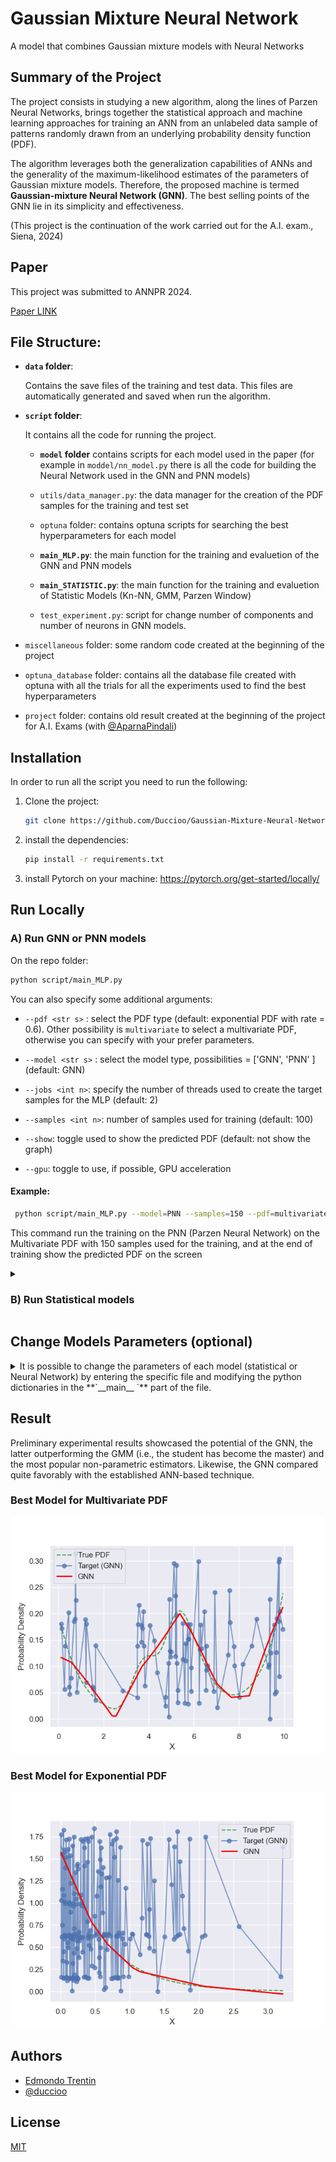 # Gaussian Mixture Neural Network

A model that combines Gaussian mixture models with Neural Networks

## Summary of the Project

The project consists in studying a new algorithm, along the lines of Parzen Neural Networks, brings together the statistical approach and machine learning approaches for training an ANN from an unlabeled data sample of patterns randomly drawn from an underlying probability density function (PDF).

The algorithm leverages both the generalization capabilities of ANNs and
the generality of the maximum-likelihood estimates of the parameters
of Gaussian mixture models. Therefore, the proposed machine is termed
**Gaussian-mixture Neural Network (GNN)**. The best selling points of the
GNN lie in its simplicity and effectiveness.

(This project is the continuation of the work carried out for the A.I. exam., Siena, 2024)

## Paper

This project was submitted to ANNPR 2024.

[Paper LINK ](https://openreview.net/forum?id=foiH9tX3Fc)

## File Structure:

- **`data` folder**:

  Contains the save files of the training and test data.
  This files are automatically generated and saved when run the algorithm.

- **`script` folder**:

  It contains all the code for running the project.

  - **`model` folder** contains scripts for each model used in the paper (for example in `moddel/nn_model.py` there is all the code for building the Neural Network used in the GNN and PNN models)

  - `utils/data_manager.py`: the data manager for the creation of the PDF samples for the training and test set
  - `optuna` folder: contains optuna scripts for searching the best hyperparameters for each model

  - **`main_MLP.py`**: the main function for the training and evaluetion of the GNN and PNN models
  - **`main_STATISTIC.py`**: the main function for the training and evaluetion of Statistic Models (Kn-NN, GMM, Parzen Window)

  - `test_experiment.py`: script for change number of components and number of neurons in GNN models.

- `miscellaneous` folder: some random code created at the beginning of the project
- `optuna_database` folder: contains all the database file created with optuna with all the trials for all the experiments used to find the best hyperparameters
- `project` folder: contains old result created at the beginning of the project for A.I. Exams (with [@AparnaPindali](https://github.com/AparnaPindali))

## Installation

In order to run all the script you need to run the following:

1. Clone the project:

   ```bash
   git clone https://github.com/Duccioo/Gaussian-Mixture-Neural-Network.git
   ```

2. install the dependencies:

   ```bash
   pip install -r requirements.txt
   ```

3. install Pytorch on your machine: https://pytorch.org/get-started/locally/

## Run Locally

 <h3>  A) Run GNN or PNN models </h3>

On the repo folder:

```bash
python script/main_MLP.py
```

You can also specify some additional arguments:

- `--pdf <str s>` : select the PDF type (default: exponential PDF with rate = 0.6). Other possibility is `multivariate` to select a multivariate PDF, otherwise you can specify with your prefer parameters.
- `--model <str s>` : select the model type, possibilities = ['GNN', 'PNN' ] (default: GNN)

- `--jobs <int n>`: specify the number of threads used to create the target samples for the MLP (default: 2)
- `--samples <int n>`: number of samples used for training (default: 100)
- `--show`: toggle used to show the predicted PDF (default: not show the graph)
- `--gpu`: toggle to use, if possible, GPU acceleration

#### Example:

```bash
 python script/main_MLP.py --model=PNN --samples=150 --pdf=multivariate --show
```

This command run the training on the PNN (Parzen Neural Network) on the Multivariate PDF with 150 samples used for the training, and at the end of training show the predicted PDF on the screen

<details>

<summary>  <h3> B) Run Statistical models </h3> </summary>

On the repo folder:

```bash
python script/main_STATISTIC.py
```

You can also specify some additional arguments:

- `--pdf <str s>` : select the PDF type (default: exponential PDF with rate = 0.6). Other possibility is `multivariate` to select a multivariate PDF, otherwise you can specify with your prefer parameters.
- `--model <str s> ` : select the model type, possibilities = ['KNN', 'Parzen', 'GMM' ] (default: GMM)

- `--samples <int n>`: number of samples used for training (default: 100)
- `--show`: toggle used to show the predicted PDF (default: not show the graph)

#### Example:

```bash
python script/main_STATISTICS.py --samples=300 --model=knn --pdf=exponential
```

This command run the training on the KNN (Kn-NN) on the Multivariate PDF with 300 samples used for the training

</details>

## Change Models Parameters (optional)

<details>
<summary>
It is possible to change the parameters of each model (statistical or Neural Network) by entering the specific file and modifying the python dictionaries in the **`__main__ `** part of the file.
 </summary>

### Statistical model

for GMM, Kn-NN and Parzen Window models it is possible to change the parameters that defined this models.
GMM model are created using Scikit-learn library ([GMM model](https://scikit-learn.org/stable/modules/generated/sklearn.mixture.GaussianMixture.html))

#### Some examples:

- **Kn-NN** :
  ```python
  knn_model_params = {"k1": 1.5}
  ```
- **Parzen Window** :
  ```python
  parzen_window_params = {"h": 0.2}
  ```
- **GMM** :
  ```python
  gm_model_params = {
        "random_state": 46,
        "init_params": "random_from_data", # "k-means++" or "random" or "kmeans" or "random_from_data"
        "max_iter": 90,
        "n_components": 5,
        "n_init": 60,
  }
  ```

### MLP model (GNN and PNN)

for MLP model it is possible to change the Neural Network architecture:

- `dropout` parameter (applied at each layer).
- the `hidden_layer` architecture (structured like a list with each element corresponding to a hidden layer with the number of neurons and the Activation function).
- the `last_activation`: set the last activation function to be applied to the output of the model, if `lambda` is specified than it will be applied a sigmoid function with adaptive amplitude parameter _'lambda'_.

#### Example:

```python
mlp_params = {
        "dropout": 0.000,
        "hidden_layer": [
            [9, nn.Tanh()],
            [20, nn.Sigmoid()],
            [34, nn.Sigmoid()],
            [26, nn.Tanh()],
        ],
        "last_activation": "lambda",  # None or lambda
    }
```

It is also possible to change the **training parameters** (_number of epochs, batch size, learning rate, etc..._) and the **target parameters** (using the parameters from GMM or Parzen Window models)

</details>

## Result

Preliminary experimental results showcased the potential of the GNN, the latter
outperforming the GMM (i.e., the student has become the master) and the most popular non-parametric estimators. Likewise, the GNN compared quite favorably
with the established ANN-based technique.

### Best Model for Multivariate PDF

![multivariate](./result/best/MLP/100/GNN%20MULTIVARIATE%20810a0d8c/pdf_810a0d8c.png)

### Best Model for Exponential PDF

![exponential](./result/best/MLP/200/GNN%20EXP%206b41f25c/pdf_6b41f25c.png)

## Authors

- [Edmondo Trentin](https://www3.diism.unisi.it/~trentin/HomePage.html)
- [@duccioo](https://github.com/Duccioo)

## License

[MIT](https://choosealicense.com/licenses/mit/)
